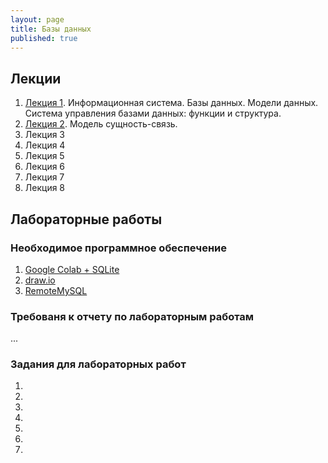 ```yaml
---
layout: page
title: Базы данных
published: true
---
```


## Лекции

1. [Лекция 1](https://drive.google.com/file/d/10x3kEMSoJSrZKCwk30h5DFXr3MRmh3IH/view?usp=sharing). Информационная система. Базы данных. Модели данных. Система управления базами данных: функции и структура.
1. [Лекция 2](https://drive.google.com/file/d/1TUKjySmUKOBgOeo_-2ZOrHFu_p_zAq3W/view?usp=sharing). Модель сущность-связь.
1. Лекция 3
1. Лекция 4
1. Лекция 5
1. Лекция 6
1. Лекция 7
1. Лекция 8

## Лабораторные работы

### Необходимое программное обеспечение

1. [Google Colab + SQLite](sqlite_start.md)
2. [draw.io](https://draw.io)
3. [RemoteMySQL](https://remotemysql.com) 

### Требованя к отчету по лабораторным работам

...

### Задания для лабораторных работ

1.
2.
3.
4.
5.
6.
7.


